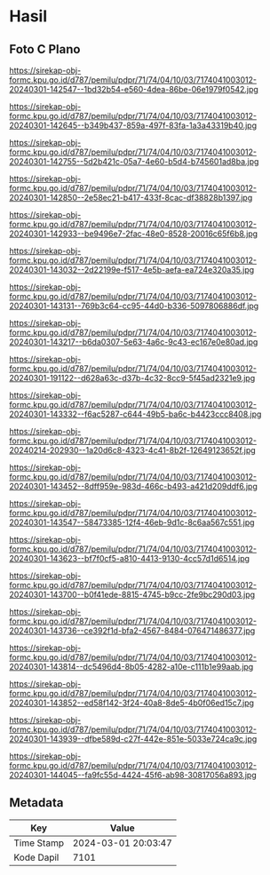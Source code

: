 # Hasil

## Foto C Plano

https://sirekap-obj-formc.kpu.go.id/d787/pemilu/pdpr/71/74/04/10/03/7174041003012-20240301-142547--1bd32b54-e560-4dea-86be-06e1979f0542.jpg

https://sirekap-obj-formc.kpu.go.id/d787/pemilu/pdpr/71/74/04/10/03/7174041003012-20240301-142645--b349b437-859a-497f-83fa-1a3a43319b40.jpg

https://sirekap-obj-formc.kpu.go.id/d787/pemilu/pdpr/71/74/04/10/03/7174041003012-20240301-142755--5d2b421c-05a7-4e60-b5d4-b745601ad8ba.jpg

https://sirekap-obj-formc.kpu.go.id/d787/pemilu/pdpr/71/74/04/10/03/7174041003012-20240301-142850--2e58ec21-b417-433f-8cac-df38828b1397.jpg

https://sirekap-obj-formc.kpu.go.id/d787/pemilu/pdpr/71/74/04/10/03/7174041003012-20240301-142933--be9496e7-2fac-48e0-8528-20016c65f6b8.jpg

https://sirekap-obj-formc.kpu.go.id/d787/pemilu/pdpr/71/74/04/10/03/7174041003012-20240301-143032--2d22199e-f517-4e5b-aefa-ea724e320a35.jpg

https://sirekap-obj-formc.kpu.go.id/d787/pemilu/pdpr/71/74/04/10/03/7174041003012-20240301-143131--769b3c64-cc95-44d0-b336-5097806886df.jpg

https://sirekap-obj-formc.kpu.go.id/d787/pemilu/pdpr/71/74/04/10/03/7174041003012-20240301-143217--b6da0307-5e63-4a6c-9c43-ec167e0e80ad.jpg

https://sirekap-obj-formc.kpu.go.id/d787/pemilu/pdpr/71/74/04/10/03/7174041003012-20240301-191122--d628a63c-d37b-4c32-8cc9-5f45ad2321e9.jpg

https://sirekap-obj-formc.kpu.go.id/d787/pemilu/pdpr/71/74/04/10/03/7174041003012-20240301-143332--f6ac5287-c644-49b5-ba6c-b4423ccc8408.jpg

https://sirekap-obj-formc.kpu.go.id/d787/pemilu/pdpr/71/74/04/10/03/7174041003012-20240214-202930--1a20d6c8-4323-4c41-8b2f-12649123652f.jpg

https://sirekap-obj-formc.kpu.go.id/d787/pemilu/pdpr/71/74/04/10/03/7174041003012-20240301-143452--8dff959e-983d-466c-b493-a421d209ddf6.jpg

https://sirekap-obj-formc.kpu.go.id/d787/pemilu/pdpr/71/74/04/10/03/7174041003012-20240301-143547--58473385-12f4-46eb-9d1c-8c6aa567c551.jpg

https://sirekap-obj-formc.kpu.go.id/d787/pemilu/pdpr/71/74/04/10/03/7174041003012-20240301-143623--bf7f0cf5-a810-4413-9130-4cc57d1d6514.jpg

https://sirekap-obj-formc.kpu.go.id/d787/pemilu/pdpr/71/74/04/10/03/7174041003012-20240301-143700--b0f41ede-8815-4745-b9cc-2fe9bc290d03.jpg

https://sirekap-obj-formc.kpu.go.id/d787/pemilu/pdpr/71/74/04/10/03/7174041003012-20240301-143736--ce392f1d-bfa2-4567-8484-076471486377.jpg

https://sirekap-obj-formc.kpu.go.id/d787/pemilu/pdpr/71/74/04/10/03/7174041003012-20240301-143814--dc5496d4-8b05-4282-a10e-c111b1e99aab.jpg

https://sirekap-obj-formc.kpu.go.id/d787/pemilu/pdpr/71/74/04/10/03/7174041003012-20240301-143852--ed58f142-3f24-40a8-8de5-4b0f06ed15c7.jpg

https://sirekap-obj-formc.kpu.go.id/d787/pemilu/pdpr/71/74/04/10/03/7174041003012-20240301-143939--dfbe589d-c27f-442e-851e-5033e724ca9c.jpg

https://sirekap-obj-formc.kpu.go.id/d787/pemilu/pdpr/71/74/04/10/03/7174041003012-20240301-144045--fa9fc55d-4424-45f6-ab98-30817056a893.jpg


## Metadata

| Key        | Value               |
| ---------- | ------------------- |
| Time Stamp | 2024-03-01 20:03:47 |
| Kode Dapil | 7101                |



